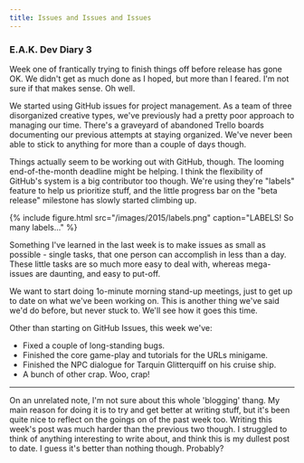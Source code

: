 ```yaml
---
title: Issues and Issues and Issues
---
```

### E.A.K. Dev Diary 3

Week one of frantically trying to finish things off before release has gone OK. We didn't get as much done as I hoped, but more than I feared. I'm not sure if that makes sense. Oh well.

We started using GitHub issues for project management. As a team of three disorganized creative types, we've previously had a pretty poor approach to managing our time. There's a graveyard of abandoned Trello boards documenting our previous attempts at staying organized. We've never been able to stick to anything for more than a couple of days though. <!--more-->

Things actually seem to be working out with GitHub, though. The looming end-of-the-month deadline might be helping. I think the flexibility of GitHub's system is a big contributor too though. We're using they're "labels" feature to help us prioritize stuff, and the little progress bar on the "beta release" milestone has slowly started climbing up.

{% include figure.html src="/images/2015/labels.png" caption="LABELS! So many labels..." %}

Something I've learned in the last week is to make issues as small as possible - single tasks, that one person can accomplish in less than a day. These little tasks are so much more easy to deal with, whereas mega-issues are daunting, and easy to put-off.

We want to start doing 1o-minute morning stand-up meetings, just to get up to date on what we've been working on. This is another thing we've said we'd do before, but never stuck to. We'll see how it goes this time.

Other than starting on GitHub Issues, this week we've:

- Fixed a couple of long-standing bugs.
- Finished the core game-play and tutorials for the URLs minigame.
- Finished the NPC dialogue for Tarquin Glitterquiff on his cruise ship.
- A bunch of other crap. Woo, crap!

-----------------------------

On an unrelated note, I'm not sure about this whole 'blogging' thang. My main reason for doing it is to try and get better at writing stuff, but it's been quite nice to reflect on the goings on of the past week too. Writing this week's post was much harder than the previous two though. I struggled to think of anything interesting to write about, and think this is my dullest post to date. I guess it's better than nothing though. Probably?
